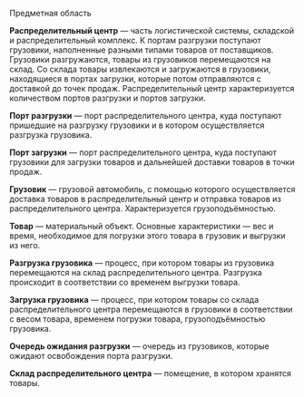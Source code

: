 Предметная область<p>
<b>Распределительный центр</b> — часть логистической системы, складской и распределительный комплекс. К портам разгрузки поступают грузовики, наполненные разными типами товаров от поставщиков. Грузовики разгружаются, товары из грузовиков перемещаются на склад. Со склада товары извлекаются и загружаются в грузовики, находящиеся в портах загрузки, которые потом отправляются с доставкой до точек продаж. Распределительный центр характеризуется количеством портов разгрузки и портов загрузки.

<b>Порт разгрузки</b> — порт распределительного центра, куда поступают пришедшие на разгрузку грузовики и в котором осуществляется разгрузка грузовика.

<b>Порт загрузки</b> — порт распределительного центра, куда поступают грузовики для загрузки товаров и дальнейшей доставки товаров в точки продаж.

<b>Грузовик</b> — грузовой автомобиль, с помощью которого осуществляется доставка товаров в распределительный центр и отправка товаров из распределительного центра. Характеризуется грузоподъёмностью.

<b>Товар</b> — материальный объект. Основные характеристики — вес и время, необходимое для погрузки этого товара в грузовик и выгрузки из него.

<b>Разгрузка грузовика</b> — процесс, при котором товары из грузовика перемещаются на склад распределительного центра. Разгрузка происходит в соответствии со временем выгрузки товара.

<b>Загрузка грузовика</b> — процесс, при котором товары со склада распределительного центра перемещаются в грузовики в соответствии с весом товара, временем погрузки товара, грузоподъёмностью грузовика.

<b>Очередь ожидания разгрузки</b> — очередь из грузовиков, которые ожидают освобождения порта разгрузки.

<b>Склад распределительного центра</b> — помещение, в котором хранятся товары.
